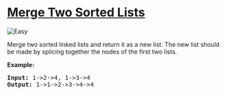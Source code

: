 # [Merge Two Sorted Lists](https://leetcode.com/problems/merge-two-sorted-lists/)
<img src="https://img.shields.io/badge/difficulty-easy-green.svg?style=flat-square" alt="Easy" />

<p>Merge two sorted linked lists and return it as a new list. The new list should be made by splicing together the nodes of the first two lists.</p>

<p><b>Example:</b>
<pre>
<b>Input:</b> 1->2->4, 1->3->4
<b>Output:</b> 1->1->2->3->4->4
</pre>
</p>
